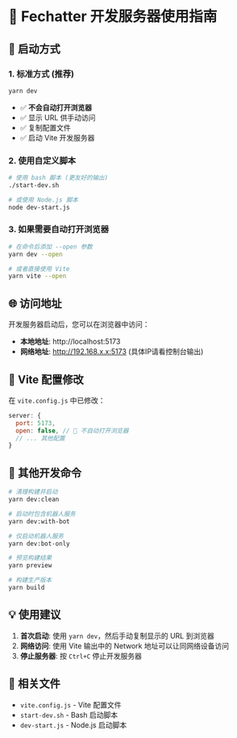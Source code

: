 # 🚀 Fechatter 开发服务器使用指南

## 📱 启动方式

### 1. 标准方式 (推荐)
```bash
yarn dev
```
- ✅ **不会自动打开浏览器**
- ✅ 显示 URL 供手动访问
- ✅ 复制配置文件
- ✅ 启动 Vite 开发服务器

### 2. 使用自定义脚本
```bash
# 使用 bash 脚本 (更友好的输出)
./start-dev.sh

# 或使用 Node.js 脚本
node dev-start.js
```

### 3. 如果需要自动打开浏览器
```bash
# 在命令后添加 --open 参数
yarn dev --open

# 或者直接使用 Vite
yarn vite --open
```

## 🌐 访问地址

开发服务器启动后，您可以在浏览器中访问：

- **本地地址**: http://localhost:5173
- **网络地址**: http://192.168.x.x:5173 (具体IP请看控制台输出)

## 📝 Vite 配置修改

在 `vite.config.js` 中已修改：
```javascript
server: {
  port: 5173,
  open: false, // 🚀 不自动打开浏览器
  // ... 其他配置
}
```

## 🔧 其他开发命令

```bash
# 清理构建并启动
yarn dev:clean

# 启动时包含机器人服务
yarn dev:with-bot

# 仅启动机器人服务
yarn dev:bot-only

# 预览构建结果
yarn preview

# 构建生产版本
yarn build
```

## 💡 使用建议

1. **首次启动**: 使用 `yarn dev`，然后手动复制显示的 URL 到浏览器
2. **网络访问**: 使用 Vite 输出中的 Network 地址可以让同网络设备访问
3. **停止服务器**: 按 `Ctrl+C` 停止开发服务器

## 🔗 相关文件

- `vite.config.js` - Vite 配置文件
- `start-dev.sh` - Bash 启动脚本
- `dev-start.js` - Node.js 启动脚本 